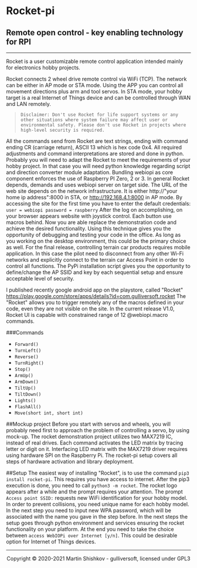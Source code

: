 # Rocket-pi

## Remote open control - key enabling technology for RPI
---

Rocket is a user customizable remote control application intended mainly for electronics hobby projects.

Rocket connects 2 wheel drive remote control via WiFi (TCP). The network can be either in AP mode or STA mode. Using the APP you can control all movement directions plus arm and tool servos. In STA mode, your hobby target is a real Internet of Things device and can be controlled through WAN and LAN remotely.

> `Disclaimer: Don't use Rocket for life support systems or any other situations where system failure may affect user or environmental safety. Please don't use Rocket in projects where high-level security is required.`

All the commands send from Rocket are text strings, ending with command ending CR (carriage return), ASCII 13 which is hex code 0x4.
All required adjustments and command interpretations are stored and done in python.
Probably you will need to adapt the Rocket to meet the requirements of your hobby project. In that case you will need python knowledge regarding script and direction converter module adaptation.
Bundling webiopi as core component enforces the use of Raspberry PI Zero, 2 or 3.
In general Rocket depends, demands and uses webiopi server on target side. The URL of the web site depends on the network infrastructure. It is either  http://"your home ip address":8000 in STA, or http://192.168.4.1:8000 in AP mode.
By accessing the site for the first time you have to enter the default credentials: `user = webiopi password = raspberry`
After the log on accomplishing, on your browser appears website with joystick control. Each button use macros behind. Now you are able replace the demonstration code and achieve the desired functionality. 
Using this technique gives you the opportunity of debugging and testing your code in the office. As long as you working on the desktop environment, this could be the primary choice as well.
For the final release, controlling terrain car products requires mobile application. In this case the pilot need to disconnect from any other Wi-Fi networks and explicitly connect to the terrain car Access Point in order to control all functions.
The PyPi installation script gives you the opportunity to define/change the AP SSID and key by each sequential setup and ensure acceptable level of security.

I published recently google android app on the playstore, called "Rocket" https://play.google.com/store/apps/details?id=com.gulliversoft.rocket 
The "Rocket" allows you to trigger remotely any of the macros defined in your code, even they are not visible on the site.
In the current release V1.0, Rocket UI is capable with constrained range of 12 @webiopi.macro commands.

###Commands

- `Forward()`
- `TurnLeft()`
- `Reverse()`
- `TurnRight()`
- `Stop()`
- `ArmUp()`
- `ArmDown()`
- `TiltUp()`
- `TiltDown()`
- `Lights()`
- `FlashAll()`
- `Move(short int, short int)`


##Mockup project
Before you start with servos and wheels, you will probably need first to approach the problem of controlling a servo, by using mock-up. 
The rocket demonstration project utilizes two MAX7219 IC, instead of real drives. Each command activates the LED matrix by tracing letter or digit on it. Interfacing LED matrix with the MAX7219 driver requires using hardware SPI on the Raspberry Pi.
The rocket-pi setup covers all steps of hardware activation and library deployment.

##Setup
The easiest way of installing "Rocket", is to use the command `pip3 install rocket-pi`. This requires you have access to internet.
After the pip3 execution is done, you need to call `python3 -m rocket`. The rocket logo appears after a while and the prompt requires your attention. The prompt `Access point SSID:` requests new WiFi identification for your hobby model.
In order to prevent collisions, you need unique name for each hobby model. In the next step you need to input new WPA password, which will be associated with the name you gave in the step before.
In the next steps the setup goes through python environment and services ensuring the rocket functionality on your platform. At the end you need to take the choice between `access WebIOPi over Internet [y/n]`. This could be desirable option for Internet of Things devices.

---

<p align="center">Copyright &copy; 2020-2021 Martin Shishkov - gulliversoft, licensed under GPL3</p>

